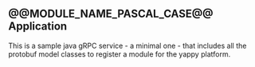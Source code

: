 ## @@MODULE_NAME_PASCAL_CASE@@ Application

This is a sample java gRPC service - a minimal one - that includes all the protobuf model classes to register a module for the yappy
platform.
